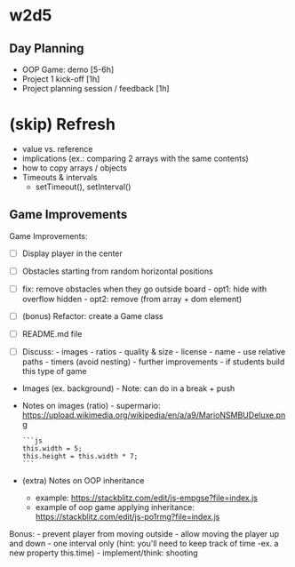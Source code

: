 

# w2d5



## Day Planning
- OOP Game: demo  [5-6h]
- Project 1 kick-off [1h]
- Project planning session / feedback [1h]

 <!-- mark lab "DOM | Race Car Game" as bonus -->


# (skip) Refresh
  - value vs. reference
  - implications (ex.: comparing 2 arrays with the same contents)
  - how to copy arrays / objects
  - Timeouts & intervals
    - setTimeout(), setInterval()




## Game Improvements

Game Improvements:

  - [ ] Display player in the center
  - [ ] Obstacles starting from random horizontal positions
  - [ ] fix: remove obstacles when they go outside board
        - opt1: hide with overflow hidden
        - opt2: remove (from array + dom element) 

  - [ ] (bonus) Refactor: create a Game class
      <!-- 
      
      - alternative 1: record video (self-guided bonus)
      - alternative 2: give the final code + ask them to read & understand the code
      
      -->

  - [ ] README.md file

  - [ ] Discuss:
        - images
          - ratios
          - quality & size
          - license
          - name
        - use relative paths
        - timers (avoid nesting)
        - further improvements
        - if students build this type of game


  - Images (ex. background)
        - Note: can do in a break + push
  - Notes on images (ratio)
        - supermario: https://upload.wikimedia.org/wikipedia/en/a/a9/MarioNSMBUDeluxe.png

        ```js
        this.width = 5;
        this.height = this.width * 7;
        ```
  - (extra) Notes on OOP inheritance
       - example: https://stackblitz.com/edit/js-empgse?file=index.js
       - example of oop game applying inheritance: https://stackblitz.com/edit/js-po1rmg?file=index.js


Bonus:
    - prevent player from moving outside
    - allow moving the player up and down
    - one interval only (hint: you'll need to keep track of time -ex. a new property this.time)
    - implement/think: shooting


